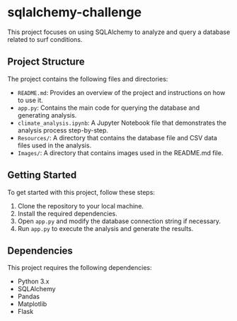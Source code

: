 # sqlalchemy-challenge

This project focuses on using SQLAlchemy to analyze and query a database related to surf conditions.

## Project Structure

The project contains the following files and directories:

- `README.md`: Provides an overview of the project and instructions on how to use it.
- `app.py`: Contains the main code for querying the database and generating analysis.
- `climate_analysis.ipynb`: A Jupyter Notebook file that demonstrates the analysis process step-by-step.
- `Resources/`: A directory that contains the database file and CSV data files used in the analysis.
- `Images/`: A directory that contains images used in the README.md file.

## Getting Started

To get started with this project, follow these steps:

1. Clone the repository to your local machine.
2. Install the required dependencies.
3. Open `app.py` and modify the database connection string if necessary.
4. Run `app.py` to execute the analysis and generate the results.

## Dependencies

This project requires the following dependencies:

- Python 3.x
- SQLAlchemy
- Pandas
- Matplotlib
- Flask
